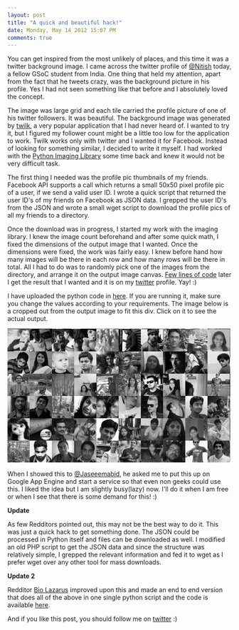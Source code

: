 ```yaml
---
layout: post
title: "A quick and beautiful hack!"
date: Monday, May 14 2012 15:07 PM
comments: true
---
```


You can get inspired from the most unlikely of places, and this time it was a twitter background image. I came across the twitter profile of [@Nitish](http://twitter.com/Nitish) today, a fellow GSoC student from India. One thing that held my attention, apart from the fact that he tweets crazy, was the background picture in  his profile. Yes I had not seen something like that before and I absolutely loved the concept.

The image was large grid and each tile carried the profile picture of one of his twitter followers. It was beautiful. The background image was generated by [twilk](http://twilk.com/), a very popular application that I had never heard of. I wanted to try it, but I figured my follower count might be a little too low for the application to work. Twilk works only with twitter and I wanted it for Facebook. Instead of looking for something similar, I decided to write it myself. I had worked with the [Python Imaging Library](http://www.pythonware.com/library/pil/handbook/index.htm) some time back and knew it would not be very difficult task.

The first thing I needed was the profile pic thumbnails of my friends. Facebook API supports a call which returns a small 50x50 pixel profile pic of a user, if we send a valid user ID. I wrote a quick script that returned the user ID's of my friends on Facebook as JSON data. I grepped the user ID's from the JSON and wrote a small wget script to download the profile pics of all my friends to a directory.

Once the download was in progress, I started my work with the imaging library. I knew the image count beforehand and after some quick math, I fixed the dimensions of the output image that I wanted. Once the dimensions were fixed, the work was fairly easy. I knew before hand how many images will be there in each row and how many rows will be there in total. All I had to do was to randomly pick one of the images from the directory, and arrange it on the output image canvas. [Few lines of code](https://gist.github.com/2692786) later I get the result that I wanted and it is on my [twitter](http://twitter.com/swvist) profile. Yay! :)

I have uploaded the python code in [here](https://gist.github.com/2692786). If you are running it, make sure you change the values according to your requirements. The image below is a cropped out from the output image to fit this div. Click on it to see the actual output.

<a href='https://si0.twimg.com/profile_background_images/550861104/output'><img src='images/grid.jpg'></a>

When I showed this to [@Jaseeemabid](http://twitter.com/jaseemabid), he asked me to put this up on Google App Engine and start a service so that even non geeks could use this. I liked the idea but I am slightly busy(lazy) now. I'll do it when I am free or when I see that there is some demand for this! :)

**Update**

As few Redditors pointed out, this may not be the best way to do it. This was just a quick hack to get something done. The JSON could be processed in Python itself and files can be downloaded as well. I modified an old PHP script to get the JSON data and since the structure was relatively simple, I grepped the relevant information and fed it to wget as I prefer wget over any other tool for mass downloads. 

**Update 2**

Redditor [Bio Lazarus](http://www.reddit.com/user/BioLazarus) improved upon this and made an end to end version that does all of the above in one single python script and the code is available [here](https://gist.github.com/2705927).

And if you like this post, you should follow me on [twitter](http://twitter.com/swvist) :)


